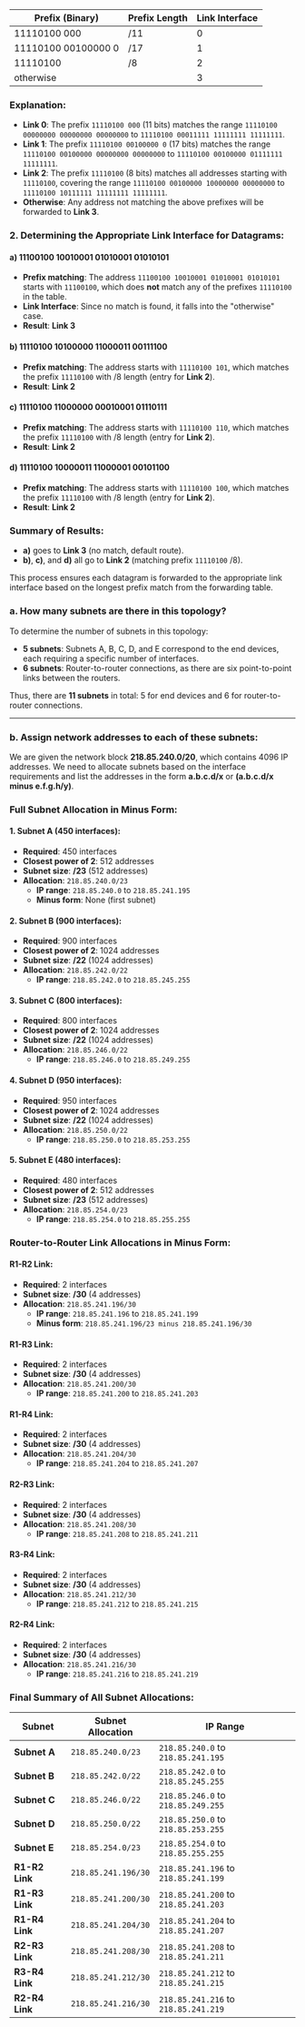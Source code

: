 

| **Prefix (Binary)**                       | **Prefix Length** | **Link Interface** |
|-------------------------------------------|-------------------|--------------------|
| 11110100 000                              | /11               | 0                  |
| 11110100 00100000 0                       | /17               | 1                  |
| 11110100                                  | /8                | 2                  |
| otherwise                                 |                   | 3                  |

### Explanation:

- **Link 0**: The prefix `11110100 000` (11 bits) matches the range `11110100 00000000 00000000 00000000` to `11110100 00011111 11111111 11111111`.
- **Link 1**: The prefix `11110100 00100000 0` (17 bits) matches the range `11110100 00100000 00000000 00000000` to `11110100 00100000 01111111 11111111`.
- **Link 2**: The prefix `11110100` (8 bits) matches all addresses starting with `11110100`, covering the range `11110100 00100000 10000000 00000000` to `11110100 10111111 11111111 11111111`.
- **Otherwise**: Any address not matching the above prefixes will be forwarded to **Link 3**.



### 2. Determining the Appropriate Link Interface for Datagrams:

#### a) **11100100 10010001 01010001 01010101**
   - **Prefix matching**: The address `11100100 10010001 01010001 01010101` starts with `11100100`, which does **not** match any of the prefixes `11110100` in the table.
   - **Link Interface**: Since no match is found, it falls into the "otherwise" case.
   - **Result**: **Link 3**

#### b) **11110100 10100000 11000011 00111100**
   - **Prefix matching**: The address starts with `11110100 101`, which matches the prefix `11110100` with /8 length (entry for **Link 2**).
   - **Result**: **Link 2**

#### c) **11110100 11000000 00010001 01110111**
   - **Prefix matching**: The address starts with `11110100 110`, which matches the prefix `11110100` with /8 length (entry for **Link 2**).
   - **Result**: **Link 2**

#### d) **11110100 10000011 11000001 00101100**
   - **Prefix matching**: The address starts with `11110100 100`, which matches the prefix `11110100` with /8 length (entry for **Link 2**).
   - **Result**: **Link 2**

### Summary of Results:
- **a)** goes to **Link 3** (no match, default route).
- **b)**, **c)**, and **d)** all go to **Link 2** (matching prefix `11110100` /8).

This process ensures each datagram is forwarded to the appropriate link interface based on the longest prefix match from the forwarding table.


 ### a. **How many subnets are there in this topology?**

To determine the number of subnets in this topology:
- **5 subnets**: Subnets A, B, C, D, and E correspond to the end devices, each requiring a specific number of interfaces.
- **6 subnets**: Router-to-router connections, as there are six point-to-point links between the routers.

Thus, there are **11 subnets** in total: 5 for end devices and 6 for router-to-router connections.

---

### b. **Assign network addresses to each of these subnets**:

We are given the network block **218.85.240.0/20**, which contains 4096 IP addresses. We need to allocate subnets based on the interface requirements and list the addresses in the form **a.b.c.d/x** or **(a.b.c.d/x minus e.f.g.h/y)**.

### Full Subnet Allocation in Minus Form:

#### 1. **Subnet A (450 interfaces)**:
- **Required**: 450 interfaces
- **Closest power of 2**: 512 addresses
- **Subnet size**: **/23** (512 addresses)
- **Allocation**: `218.85.240.0/23`
  - **IP range**: `218.85.240.0` to `218.85.241.195`
  - **Minus form**: None (first subnet)

#### 2. **Subnet B (900 interfaces)**:
- **Required**: 900 interfaces
- **Closest power of 2**: 1024 addresses
- **Subnet size**: **/22** (1024 addresses)
- **Allocation**: `218.85.242.0/22`
  - **IP range**: `218.85.242.0` to `218.85.245.255`


#### 3. **Subnet C (800 interfaces)**:
- **Required**: 800 interfaces
- **Closest power of 2**: 1024 addresses
- **Subnet size**: **/22** (1024 addresses)
- **Allocation**: `218.85.246.0/22`
  - **IP range**: `218.85.246.0` to `218.85.249.255`


#### 4. **Subnet D (950 interfaces)**:
- **Required**: 950 interfaces
- **Closest power of 2**: 1024 addresses
- **Subnet size**: **/22** (1024 addresses)
- **Allocation**: `218.85.250.0/22`
  - **IP range**: `218.85.250.0` to `218.85.253.255`


#### 5. **Subnet E (480 interfaces)**:
- **Required**: 480 interfaces
- **Closest power of 2**: 512 addresses
- **Subnet size**: **/23** (512 addresses)
- **Allocation**: `218.85.254.0/23`
  - **IP range**: `218.85.254.0` to `218.85.255.255`


### Router-to-Router Link Allocations in Minus Form:

#### **R1-R2 Link**:
- **Required**: 2 interfaces
- **Subnet size**: **/30** (4 addresses)
- **Allocation**: `218.85.241.196/30`
  - **IP range**: `218.85.241.196` to `218.85.241.199`
  - **Minus form**: `218.85.241.196/23 minus 218.85.241.196/30`

#### **R1-R3 Link**:
- **Required**: 2 interfaces
- **Subnet size**: **/30** (4 addresses)
- **Allocation**: `218.85.241.200/30`
  - **IP range**: `218.85.241.200` to `218.85.241.203`

#### **R1-R4 Link**:
- **Required**: 2 interfaces
- **Subnet size**: **/30** (4 addresses)
- **Allocation**: `218.85.241.204/30`
  - **IP range**: `218.85.241.204` to `218.85.241.207`

#### **R2-R3 Link**:
- **Required**: 2 interfaces
- **Subnet size**: **/30** (4 addresses)
- **Allocation**: `218.85.241.208/30`
  - **IP range**: `218.85.241.208` to `218.85.241.211`

#### **R3-R4 Link**:
- **Required**: 2 interfaces
- **Subnet size**: **/30** (4 addresses)
- **Allocation**: `218.85.241.212/30`
  - **IP range**: `218.85.241.212` to `218.85.241.215`

#### **R2-R4 Link**:
- **Required**: 2 interfaces
- **Subnet size**: **/30** (4 addresses)
- **Allocation**: `218.85.241.216/30`
  - **IP range**: `218.85.241.216` to `218.85.241.219`



### Final Summary of All Subnet Allocations:

| **Subnet**        | **Subnet Allocation**              | **IP Range**                              |
|-------------------|------------------------------------|-------------------------------------------|
| **Subnet A**      | `218.85.240.0/23`                  | `218.85.240.0` to `218.85.241.195`        |
| **Subnet B**      | `218.85.242.0/22`                  | `218.85.242.0` to `218.85.245.255`        |
| **Subnet C**      | `218.85.246.0/22`                  | `218.85.246.0` to `218.85.249.255`        |
| **Subnet D**      | `218.85.250.0/22`                  | `218.85.250.0` to `218.85.253.255`        |
| **Subnet E**      | `218.85.254.0/23`                  | `218.85.254.0` to `218.85.255.255`        |
| **R1-R2 Link**    | `218.85.241.196/30`                | `218.85.241.196` to `218.85.241.199`      |
| **R1-R3 Link**    | `218.85.241.200/30`                | `218.85.241.200` to `218.85.241.203`      |
| **R1-R4 Link**    | `218.85.241.204/30`                | `218.85.241.204` to `218.85.241.207`      |
| **R2-R3 Link**    | `218.85.241.208/30`                | `218.85.241.208` to `218.85.241.211`      |
| **R3-R4 Link**    | `218.85.241.212/30`                | `218.85.241.212` to `218.85.241.215`      |
| **R2-R4 Link**    | `218.85.241.216/30`                | `218.85.241.216` to `218.85.241.219`      |


